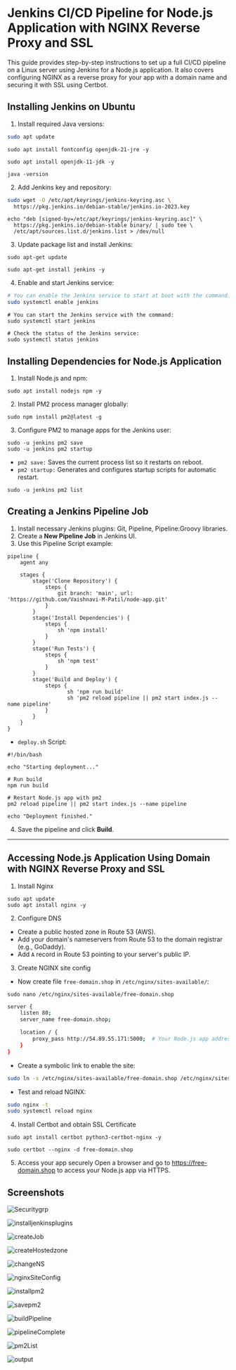 # Jenkins CI/CD Pipeline for Node.js Application with NGINX Reverse Proxy and SSL
This guide provides step-by-step instructions to set up a full CI/CD pipeline on a Linux server using Jenkins for a Node.js application. It also covers configuring NGINX as a reverse proxy for your app with a domain name and securing it with SSL using Certbot.

## Installing Jenkins on Ubuntu
1. Install required Java versions:
```bash
sudo apt update
```
```
sudo apt install fontconfig openjdk-21-jre -y
```
```
sudo apt install openjdk-11-jdk -y
```
```
java -version
```
2. Add Jenkins key and repository:
```bash
sudo wget -O /etc/apt/keyrings/jenkins-keyring.asc \
  https://pkg.jenkins.io/debian-stable/jenkins.io-2023.key
```
```
echo "deb [signed-by=/etc/apt/keyrings/jenkins-keyring.asc]" \
  https://pkg.jenkins.io/debian-stable binary/ | sudo tee \
  /etc/apt/sources.list.d/jenkins.list > /dev/null
```
3. Update package list and install Jenkins:
```
sudo apt-get update
```
```
sudo apt-get install jenkins -y
```
4. Enable and start Jenkins service:
```bash
# You can enable the Jenkins service to start at boot with the command:
sudo systemctl enable jenkins
```
```
# You can start the Jenkins service with the command:
sudo systemctl start jenkins
```
```
# Check the status of the Jenkins service:
sudo systemctl status jenkins
```

## Installing Dependencies for Node.js Application
1. Install Node.js and npm:
```
sudo apt install nodejs npm -y
```
2. Install PM2 process manager globally:
```
sudo npm install pm2@latest -g
```
3. Configure PM2 to manage apps for the Jenkins user:
```
sudo -u jenkins pm2 save
sudo -u jenkins pm2 startup
```
- `pm2 save:` Saves the current process list so it restarts on reboot.
- `pm2 startup:` Generates and configures startup scripts for automatic restart.
```
sudo -u jenkins pm2 list
```

## Creating a Jenkins Pipeline Job
1. Install necessary Jenkins plugins: Git, Pipeline, Pipeline:Groovy libraries.
2. Create a **New Pipeline Job** in Jenkins UI.
3. Use this Pipeline Script example:
```
pipeline {
    agent any

    stages {
        stage('Clone Repository') {
            steps {
                git branch: 'main', url: 'https://github.com/Vaishnavi-M-Patil/node-app.git' 
            }
        }
        stage('Install Dependencies') {
            steps {
                sh 'npm install' 
            }
        }
        stage('Run Tests') {
            steps {
                sh 'npm test' 
            }
        }
        stage('Build and Deploy') {
            steps {
                   sh 'npm run build'
                   sh 'pm2 reload pipeline || pm2 start index.js --name pipeline'
            }
        }
    }
}
```

- `deploy.sh` Script:
```
#!/bin/bash

echo "Starting deployment..."

# Run build
npm run build

# Restart Node.js app with pm2
pm2 reload pipeline || pm2 start index.js --name pipeline

echo "Deployment finished."

```
4. Save the pipeline and click **Build**.

---

## Accessing Node.js Application Using Domain with NGINX Reverse Proxy and SSL

1. Install Nginx 
```
sudo apt update
sudo apt install nginx -y
```
2. Configure DNS
- Create a public hosted zone in Route 53 (AWS).
- Add your domain's nameservers from Route 53 to the domain registrar (e.g., GoDaddy).
- Add `A` record in Route 53 pointing to your server's public IP.

3. Create NGINX site config
- Now create file `free-domain.shop` in `/etc/nginx/sites-available/`:
```
sudo nano /etc/nginx/sites-available/free-domain.shop  
```
```bash
server {
    listen 80;
    server_name free-domain.shop;

    location / {
        proxy_pass http://54.89.55.171:5000;  # Your Node.js app address
    }
}
```
- Create a symbolic link to enable the site:
```bash
sudo ln -s /etc/nginx/sites-available/free-domain.shop /etc/nginx/sites-enabled/           
```
- Test and reload NGINX:
```bash
sudo nginx -t        
sudo systemctl reload nginx
```
4. Install Certbot and obtain SSL Certificate
```
sudo apt install certbot python3-certbot-nginx -y
```
```
sudo certbot --nginx -d free-domain.shop
```
5. Access your app securely
Open a browser and go to https://free-domain.shop to access your Node.js app via HTTPS.

## Screenshots

![Securitygrp](https://github.com/Vaishnavi-M-Patil/nodejs-pipeline/blob/main/cicd/1-securitygrp.png)

![installjenkinsplugins](https://github.com/Vaishnavi-M-Patil/nodejs-pipeline/blob/main/cicd/2-installjenkinsplugins.png)

![createJob](https://github.com/Vaishnavi-M-Patil/nodejs-pipeline/blob/main/cicd/3-createJob.png)

![createHostedzone](https://github.com/Vaishnavi-M-Patil/nodejs-pipeline/blob/main/cicd/4-createHostedzone.png)

![changeNS](https://github.com/Vaishnavi-M-Patil/nodejs-pipeline/blob/main/cicd/5-changeNS.png)

![nginxSiteConfig](https://github.com/Vaishnavi-M-Patil/nodejs-pipeline/blob/main/cicd/6-nginxSiteConfig.png)

![installpm2](https://github.com/Vaishnavi-M-Patil/nodejs-pipeline/blob/main/cicd/7-installpm2.png)

![savepm2](https://github.com/Vaishnavi-M-Patil/nodejs-pipeline/blob/main/cicd/8-savepm2.png)

![buildPipeline](https://github.com/Vaishnavi-M-Patil/nodejs-pipeline/blob/main/cicd/9-buildPipeline.png)

![pipelineComplete](https://github.com/Vaishnavi-M-Patil/nodejs-pipeline/blob/main/cicd/10-pipelineComplete.png)

![pm2List](https://github.com/Vaishnavi-M-Patil/nodejs-pipeline/blob/main/cicd/11-pm2List.png)

![output](https://github.com/Vaishnavi-M-Patil/nodejs-pipeline/blob/main/cicd/12-output.png)
